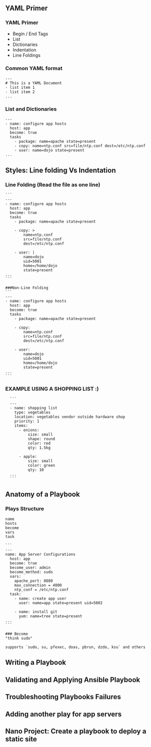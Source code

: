 ## YAML Primer

  ### YAML Primer
  - Begin / End Tags
  - List
  - Dictionaries
  - Indentation
  - Line Foldings

  ### Common YAML format
  ```
  ---
  # This is a YAML Document
  - list item 1
  - list item 2
  ...
  ```

  ### List and Dictionaries
  ```
  ---
  - name: configure app hosts
    host: app
    become: true
    tasks
      - package: name=apache state=present
      - copy: name=ntp.conf src=file/ntp.conf dest=/etc/ntp.conf
      - user: name=dojo state=present
  ...
  ```

   ## Styles: Line folding Vs Indentation
   ### Line Folding (Read the file as one line)
    ```
    ---
    - name: configure app hosts
      host: app
      become: true
      tasks
        - package: name=apache state=present

        - copy: >
            name=ntp.conf
            src=file/ntp.conf
            dest=/etc/ntp.conf

        - user: |
            name=dojo
            uid=5001
            home=/home/dojo
            state=present
    ...
    ```

    ###Non-Line Folding
    ```
    ---
    - name: configure app hosts
      host: app
      become: true
      tasks
        - package: name=apache state=present

        - copy:
            name=ntp.conf
            src=file/ntp.conf
            dest=/etc/ntp.conf

        - user:
            name=dojo
            uid=5001
            home=/home/dojo
            state=present
    ...
    ```

  ### EXAMPLE USING A SHOPPING LIST :)

      ```
      ---
      - name: shopping list
        type: vegetables
        location: vegetables vendor outside hardware shop
        priority: 1
        items:
          - onions:
              size: small
              shape: round
              color: red
              qty: 1.5kg

          - apple:
              size: small
              color: green
              qty: 10
      ...
      ```
  ## Anatomy of a Playbook

  ### Plays Structure

    name
    hosts
    become
    vars
    task

    ```
    ---
    name: App Server Configurations
      host: app
      become: true
      become_user: admin
      become_method: sudo
      vars:
        apache_port: 8080
        max_connection = 4000
        ntp_conf = /etc/ntp.conf
      task:
        - name: create app user
          user: name=app state=present uid=5002

        - name: install git
          yum: name=tree state=present
    ...
    ```

    ### Become
    "think sudo"

    supports `sudo, su, pfexec, doas, pbrun, dzdo, ksu` and others



## Writing a Playbook




## Validating and Applying Ansible Playbook

## Troubleshooting Playbooks Failures

## Adding another play for app servers

## Nano Project: Create a playbook to deploy a static site
